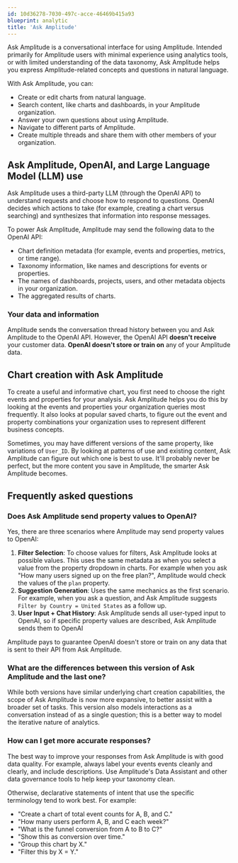 ```yaml
---
id: 10d36278-7030-497c-acce-46469b415a93
blueprint: analytic
title: 'Ask Amplitude'
---
```

Ask Amplitude is a conversational interface for using Amplitude. Intended primarily for Amplitude users with minimal experience using analytics tools, or with limited understanding of the data taxonomy, Ask Amplitude helps you express Amplitude-related concepts and questions in natural language.

With Ask Amplitude, you can:
- Create or edit charts from natural language.
- Search content, like charts and dashboards, in your Amplitude organization.
- Answer your own questions about using Amplitude.
- Navigate to different parts of Amplitude.
- Create multiple threads and share them with other members of your organization.

## Ask Amplitude, OpenAI, and Large Language Model (LLM) use

Ask Amplitude uses a third-party LLM (through the OpenAI API) to understand requests and choose how to respond to questions. OpenAI decides which actions to take (for example, creating a chart versus searching) and synthesizes that information into response messages.

To power Ask Amplitude, Amplitude may send the following data to the OpenAI API:
- Chart definition metadata (for example, events and properties, metrics, or time range).
- Taxonomy information, like names and descriptions for events or properties.
- The names of dashboards, projects, users, and other metadata objects in your organization.
- The aggregated results of charts.

### Your data and information

Amplitude sends the conversation thread history between you and Ask Amplitude to the OpenAI API. However, the OpenAI API **doesn't receive** your customer data. **OpenAI doesn't store or train on** any of your Amplitude data.

## Chart creation with Ask Amplitude

To create a useful and informative chart, you first need to choose the right events and properties for your analysis. Ask Amplitude helps you do this by looking at the events and properties your organization queries most frequently. It also looks at popular saved charts, to figure out the event and property combinations your organization uses to represent different business concepts.

Sometimes, you may have different versions of the same property, like variations of `User_ID`. By looking at patterns of use and existing content, Ask Amplitude can figure out which one is best to use. It'll probably never be perfect, but the more content you save in Amplitude, the smarter Ask Amplitude becomes.

## Frequently asked questions

### Does Ask Amplitude send property values to OpenAI?

Yes, there are three scenarios where Amplitude may send property values to OpenAI:
1. **Filter Selection**: To choose values for filters, Ask Amplitude looks at possible values. This uses the same metadata as when you select a value from the property dropdown in charts. For example when you ask "How many users signed up on the free plan?", Amplitude would check the values of the `plan` property.
2. **Suggestion Generation**:  Uses the same mechanics as the first scenario.  For example, when you ask a question, and Ask Amplitude suggests `Filter by Country = United States` as a follow up.
3. **User Input + Chat History**: Ask Amplitude sends all user-typed input  to OpenAI, so if specific property values are described, Ask Amplitude sends them to OpenAI

Amplitude pays to guarantee OpenAI doesn't store or train on any data that is sent to their API from Ask Amplitude.

### What are the differences between this version of Ask Amplitude and the last one?

While both versions have similar underlying chart creation capabilities, the scope of Ask Amplitude is now more expansive, to better assist with a broader set of tasks. This version also models interactions as a conversation instead of as a single question; this is a better way to model the iterative nature of analytics.

### How can I get more accurate responses?

The best way to improve your responses from Ask Amplitude is with good data quality. For example, always label your events events cleanly and clearly, and include descriptions. Use Amplitude's Data Assistant and other data governance tools to help keep your taxonomy clean.

Otherwise, declarative statements of intent that use the specific terminology tend to work best. For example:
- "Create a chart of total event counts for A, B, and C."
- "How many users perform A, B, and C each week?"
- "What is the funnel conversion from A to B to C?"
- "Show this as conversion over time."
- "Group this chart by X."
- "Filter this by X = Y."
